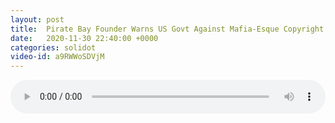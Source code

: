 ```yaml
---
layout: post
title:  Pirate Bay Founder Warns US Govt Against Mafia-Esque Copyright Lobby
date:   2020-11-30 22:40:00 +0000
categories: solidot
video-id: a9RWWoSDVjM
---
```


<audio src="/assets/5c4ddd44728fe5dbd5498b7365b26ef6.mp3" style="width: 100%;" controls></audio>


